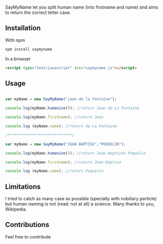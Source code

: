 SayMyName let you split human name (into firstname and name) and aims to return the correct letter case.

## Installation

With npm

```bash
npm install saymyname
```

In a browser
```html
<script type="text/javascript" src="saymyname.js"></script>
```

## Usage
```javascript

var myName = new SayMyName("jean de la fontaine");

console.log(myName.humanize()); //return Jean de La Fontaine

console.log(myName.firstname); //return Jean

console.log (myName.name); //return de La Fontaine

/*****************************/

var myName = new SayMyName("JEAN BAPTISE","POQUELIN");

console.log(myName.humanize()); //return Jean-Baptiste Poquelin

console.log(myName.firstname); //return Jean-Baptise

console.log (myName.name); //return Poquelin


```

## Limitations

I tried to catch as many case as possible (specially with nobiliary particle) but human naming is not (read: not at all) a science. Many thanks to you, Wikipedia.

## Contributions

Feel free to contribute

